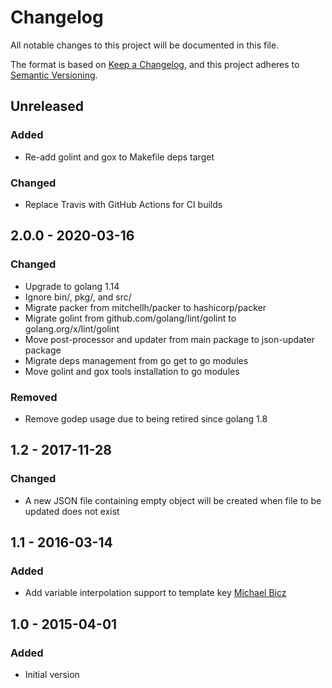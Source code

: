 # Changelog

All notable changes to this project will be documented in this file.

The format is based on [Keep a Changelog](https://keepachangelog.com/en/1.0.0/),
and this project adheres to [Semantic Versioning](https://semver.org/spec/v2.0.0.html).

## Unreleased

### Added
- Re-add golint and gox to Makefile deps target

### Changed
- Replace Travis with GitHub Actions for CI builds

## 2.0.0 - 2020-03-16
### Changed
- Upgrade to golang 1.14
- Ignore bin/, pkg/, and src/
- Migrate packer from mitchellh/packer to hashicorp/packer
- Migrate golint from github.com/golang/lint/golint to golang.org/x/lint/golint
- Move post-processor and updater from main package to json-updater package
- Migrate deps management from go get to go modules
- Move golint and gox tools installation to go modules

### Removed
- Remove godep usage due to being retired since golang 1.8

## 1.2 - 2017-11-28
### Changed
- A new JSON file containing empty object will be created when file to be updated does not exist

## 1.1 - 2016-03-14
### Added
- Add variable interpolation support to template key [Michael Bicz](https://github.com/bemehow)

## 1.0 - 2015-04-01
### Added
- Initial version
